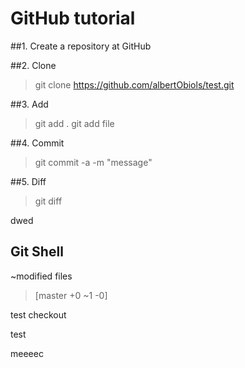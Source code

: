 # GitHub tutorial
##1. Create a repository at GitHub

##2. Clone
>git clone https://github.com/albertObiols/test.git

##3. Add
>git add .
>git add file

##4. Commit
>git commit -a -m "message"

##5. Diff
>git diff

dwed
## Git Shell
~modified files

>[master +0 ~1 -0]

test checkout

test

meeeec
